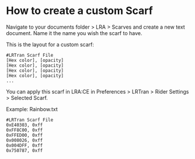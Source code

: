 # How to create a custom Scarf
Navigate to your documents folder > LRA > Scarves and create a new text document. Name it the name you wish the scarf to have.

This is the layout for a custom scarf:
```
#LRTran Scarf File
[Hex color], [opacity]
[Hex color], [opacity]
[Hex color], [opacity]
[Hex color], [opacity]
...
```
You can apply this scarf in LRA:CE in Preferences > LRTran > Rider Settings > Selected Scarf.

Example: Rainbow.txt

```
#LRTran Scarf File
0xE40303, 0xff
0xFF8C00, 0xff
0xFFED00, 0xff
0x008026, 0xff
0x004DFF, 0xff
0x750787, 0xff
```


